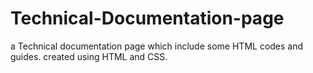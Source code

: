 # Technical-Documentation-page
a Technical documentation page which include some HTML codes and guides. created using HTML and CSS.
